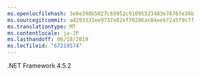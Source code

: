 ```yaml
---
ms.openlocfilehash: 3e6e390b5027c69952c91095323483e7676fe30b
ms.sourcegitcommit: ad203331ee9737e82ef70206ac04eeb72a5f9c7f
ms.translationtype: MT
ms.contentlocale: ja-JP
ms.lasthandoff: 06/18/2019
ms.locfileid: "67219574"
---
```

.NET Framework 4.5.2